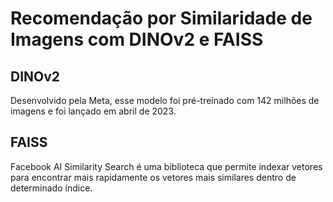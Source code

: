 # Recomendação por Similaridade de Imagens com DINOv2 e FAISS

## DINOv2
Desenvolvido pela Meta, esse modelo foi pré-treinado com 142 milhões de imagens e foi lançado em abril de 2023.

## FAISS
Facebook AI Similarity Search é uma biblioteca que permite indexar vetores para encontrar mais rapidamente os vetores mais similares dentro de determinado índice.
